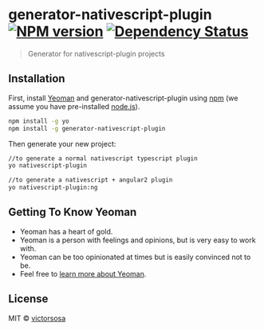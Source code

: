 # generator-nativescript-plugin [![NPM version][npm-image]][npm-url] [![Dependency Status][daviddm-image]][daviddm-url]
> Generator for nativescript-plugin projects

## Installation

First, install [Yeoman](http://yeoman.io) and generator-nativescript-plugin using [npm](https://www.npmjs.com/) (we assume you have pre-installed [node.js](https://nodejs.org/)).

```bash
npm install -g yo
npm install -g generator-nativescript-plugin
```

Then generate your new project:

```bash
//to generate a normal nativescript typescript plugin
yo nativescript-plugin

//to generate a nativescript + angular2 plugin 
yo nativescript-plugin:ng
```

## Getting To Know Yeoman

 * Yeoman has a heart of gold.
 * Yeoman is a person with feelings and opinions, but is very easy to work with.
 * Yeoman can be too opinionated at times but is easily convinced not to be.
 * Feel free to [learn more about Yeoman](http://yeoman.io/).

## License

MIT © [victorsosa](www.peopleware.do)


[npm-image]: https://badge.fury.io/js/generator-nativescript-plugin.svg
[npm-url]: https://npmjs.org/package/generator-nativescript-plugin
[travis-image]: https://travis-ci.org/peoplewareDo/generator-nativescript-plugin.svg?branch=master
[travis-url]: https://travis-ci.org/peoplewareDo/generator-nativescript-plugin
[daviddm-image]: https://david-dm.org/peoplewareDo/generator-nativescript-plugin.svg?theme=shields.io
[daviddm-url]: https://david-dm.org/peoplewareDo/generator-nativescript-plugin
